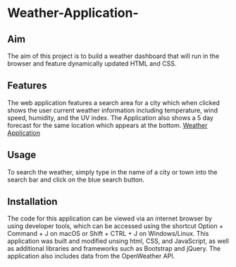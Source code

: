# Weather-Application-
## Aim
The aim of this project is to build a weather dashboard that will run in the browser and feature dynamically updated HTML and CSS.

## Features
The web application features a search area for a city which when clicked shows the user current weather information including temperature, wind speed, humidity, and the UV index. The Application also shows a 5 day forecast for the same location which appears at the bottom. 
[Weather Application](https://sean-akene.github.io/Weather-Application-/)

## Usage  
To search the weather, simply type in the name of a city or town into the search bar and click on the blue search button. 

## Installation
The code for this application can be viewed via an internet browser by using developer tools, which can be accessed using the shortcut  Option + Command + J on  macOS or Shift + CTRL + J on Windows/Linux. This application was built and modified unsing html, CSS, and JavaScript, as well as additional libraries and frameworks such as Bootstrap and jQuery. The application also includes data from the OpenWeather API. 
